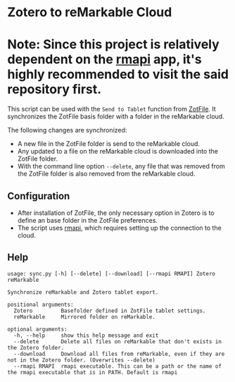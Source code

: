 # Zotero to reMarkable Cloud
# Note: Since this project is relatively dependent on the [rmapi](https://github.com/juruen/rmapi) app, it's highly recommended to visit the said repository first.
This script can be used with the `Send to Tablet` function from [ZotFile](http://zotfile.com/).
It synchronizes the ZotFile basis folder with a folder in the reMarkable cloud.

The following changes are synchronized:
- A new file in the ZotFile folder is send to the reMarkable cloud.
- Any updated to a file on the reMarkable cloud is downloaded into the ZotFile folder.
- With the command line option `--delete`, any file that was removed from the ZotFile folder is also removed from the reMarkable cloud.

## Configuration

- After installation of ZotFile, the only necessary option in Zotero is to define an base folder in the ZotFile preferences.
- The script uses [rmapi](https://github.com/juruen/rmapi), which requires setting up the connection to the cloud.

## Help

```
usage: sync.py [-h] [--delete] [--download] [--rmapi RMAPI] Zotero reMarkable

Synchronize reMarkable and Zotero tablet export.

positional arguments:
  Zotero         Basefolder defined in ZotFile tablet settings.
  reMarkable     Mirrored folder on reMarkable.

optional arguments:
  -h, --help     show this help message and exit
  --delete       Delete all files on reMarkable that don't exists in the Zotero folder.
  --download     Download all files from reMarkable, even if they are not in the Zotero folder. (Overwrites --delete)
  --rmapi RMAPI  rmapi executable. This can be a path or the name of the rmapi executable that is in PATH. Default is rmapi
```
